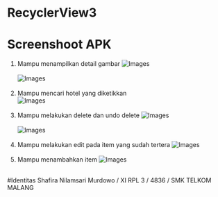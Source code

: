 # RecyclerView3
# Screenshoot APK
1. Mampu menampilkan detail gambar 
![Images](https://github.com/ShafiraNilam/RecyclerView3/blob/master/Screenshot_20170102-095546.png) <br> <br>
![Images](https://github.com/ShafiraNilam/RecyclerView3/blob/master/Screenshot_20170102-095539.png) <br> <br>
2. Mampu mencari hotel yang diketikkan <br>
![Images](https://github.com/ShafiraNilam/RecyclerView3/blob/master/Screenshot_20170102-092829.png) <br> <br>
3. Mampu melakukan delete dan undo delete
![Images](https://github.com/ShafiraNilam/RecyclerView3/blob/master/Screenshot_20170102-093000.png) <br> <br>
![Images](https://github.com/ShafiraNilam/RecyclerView3/blob/master/Screenshot_20170102-092838.png) <br> <br>
4. Mampu melakukan edit pada item yang sudah tertera
![Images](https://github.com/ShafiraNilam/RecyclerView3/blob/master/Screenshot_20170102-092907.png)<br><br>
5. Mampu menambahkan item 
![Images](https://github.com/ShafiraNilam/RecyclerView3/blob/master/Screenshot_20170111-095008.png)<br><br>

#Identitas
Shafira Nilamsari Murdowo / XI RPL 3 / 4836 / SMK TELKOM MALANG
